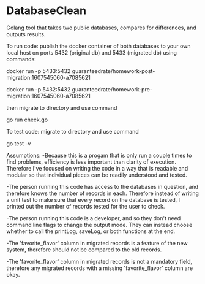 # DatabaseClean
Golang tool that takes two public databases, compares for differences, and outputs results.


To run code:
publish the docker container of both databases to your own local host on ports 5432 (original db) and 5433 (migrated db) using commands:

docker run -p 5433:5432 guaranteedrate/homework-post-migration:1607545060-a7085621

docker run -p 5432:5432 guaranteedrate/homework-pre-migration:1607545060-a7085621

then migrate to directory and use command

go run check.go

To test code:
migrate to directory and use command

go test -v

Assumptions:
-Because this is a progam that is only run a couple times to find problems, efficiency is less important than clarity of execution.
Therefore I've focused on writing the code in a way that is readable and modular so that individual pieces can be readily understood and tested.

-The person running this code has access to the databases in question, and therefore knows the number of records in each.
Therefore instead of writing a unit test to make sure that every record on the database is tested, I printed out the number of records tested
for the user to check.

-The person running this code is a developer, and so they don't need command line flags to change the output mode. They can instead choose whether to
call the printLog, saveLog, or both functions at the end.

-The 'favorite_flavor' column in migrated records is a feature of the new system, therefore should not be compared to the old records.

-The 'favorite_flavor' column in migrated records is not a mandatory field, therefore any migrated records with a missing 'favorite_flavor' column are okay.
